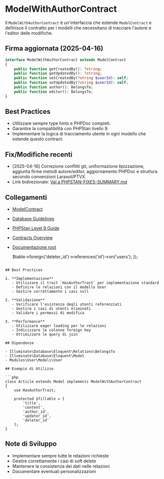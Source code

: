 # ModelWithAuthorContract

Il `ModelWithAuthorContract` è un'interfaccia che estende `ModelContract` e definisce il contratto per i modelli che necessitano di tracciare l'autore e l'editor delle modifiche.

## Firma aggiornata (2025-04-16)

```php
interface ModelWithAuthorContract extends ModelContract
{
    public function getCreatedBy(): ?string;
    public function getUpdatedBy(): ?string;
    public function setCreatedBy(?string $userId): self;
    public function setUpdatedBy(?string $userId): self;
    public function author(): BelongsTo;
    public function editor(): BelongsTo;
}
```

## Best Practices
- Utilizzare sempre type hints e PHPDoc completi.
- Garantire la compatibilità con PHPStan livello 9.
- Implementare la logica di tracciamento utente in ogni modello che estende questo contract.

## Fix/Modifiche recenti
- [2025-04-16] Correzione conflitti git, uniformazione tipizzazione, aggiunta firme metodi autore/editor, aggiornamento PHPDoc e struttura secondo convenzioni Laraxot/PTVX.
- Link bidirezionale: [Vai a PHPSTAN-FIXES-SUMMARY.md](../../../docs/PHPSTAN-FIXES-SUMMARY.md)

## Collegamenti
- [ModelContract](model-contract.md)
- [Database Guidelines](../DATABASE-GUIDELINES.md)
- [PHPStan Level 9 Guide](../PHPSTAN-LEVEL9-GUIDE.md)
- [Contracts Overview](./README.md)
- [Documentazione root](../../../docs/PHPSTAN-FIXES-SUMMARY.md)

    $table->foreign('deleter_id')->references('id')->on('users');
});
```

## Best Practices

1. **Implementazione**
   - Utilizzare il trait `HasAuthorTrait` per implementazione standard
   - Definire le relazioni con il modello User
   - Gestire correttamente i casi null

2. **Validazione**
   - Verificare l'esistenza degli utenti referenziati
   - Gestire i casi di utenti eliminati
   - Validare i permessi di modifica

3. **Performance**
   - Utilizzare eager loading per le relazioni
   - Indicizzare le colonne foreign key
   - Ottimizzare le query di join

## Dipendenze

- Illuminate\Database\Eloquent\Relations\BelongsTo
- Illuminate\Database\Eloquent\Model
- Modules\User\Models\User

## Esempio di Utilizzo

```php
class Article extends Model implements ModelWithAuthorContract
{
    use HasAuthorTrait;

    protected $fillable = [
        'title',
        'content',
        'author_id',
        'updater_id',
        'deleter_id'
    ];
}
```

## Note di Sviluppo

- Implementare sempre tutte le relazioni richieste
- Gestire correttamente i casi di soft delete
- Mantenere la consistenza dei dati nelle relazioni
- Documentare eventuali personalizzazioni 